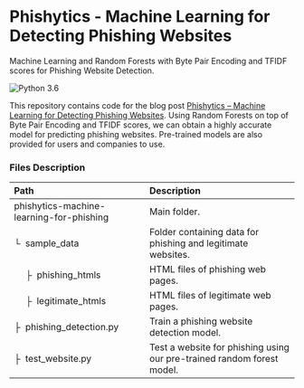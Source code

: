 # Phishytics - Machine Learning for Detecting Phishing Websites
Machine Learning and Random Forests with Byte Pair Encoding and TFIDF scores for Phishing Website Detection.

![Python 3.6](https://img.shields.io/badge/python-3.6-green.svg?style=plastic)

This repository contains code for the blog post [Phishytics – Machine Learning for Detecting Phishing Websites](https://faizanahmad.tech/blog/2020/02/phishytics-machine-learning-for-phishing-websites-detection/). Using Random Forests on top of Byte Pair Encoding and TFIDF scores, we can obtain a highly accurate model for predicting phishing websites. Pre-trained models are also provided for users and companies to use.

### Files Description
| Path | Description
| :--- | :----------
| phishytics-machine-learning-for-phishing | Main folder.
| &boxur;&nbsp; sample_data | Folder containing data for phishing and legitimate websites.
| &ensp;&ensp; &boxvr;&nbsp; phishing_htmls| HTML files of phishing web pages. 
| &ensp;&ensp; &boxvr;&nbsp; legitimate_htmls| HTML files of legitimate web pages. 
| &boxvr;&nbsp; phishing_detection.py | Train a phishing website detection model.
| &boxvr;&nbsp; test_website.py | Test a website for phishing using our pre-trained random forest model.
